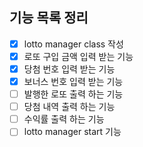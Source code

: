 ## 기능 목록 정리

- [x] lotto manager class 작성 
- [x] 로또 구입 금액 입력 받는 기능 
- [x] 당첨 번호 입력 받는 기능 
- [x] 보너스 번호 입력 받는 기능
- [ ] 발행한 로또 출력 하는 기능 
- [ ] 당첨 내역 출력 하는 기능
- [ ] 수익률 출력 하는 기능 
- [ ] lotto manager start 기능
